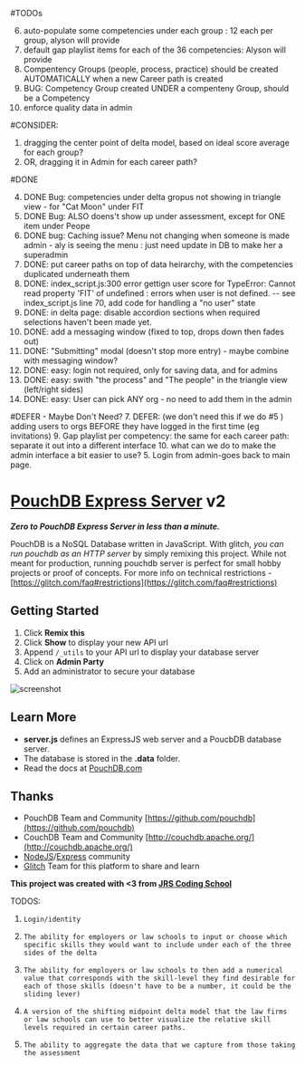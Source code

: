 #TODOs


6. auto-populate some competencies under each group : 12 each per group, alyson will provide
7. default gap playlist items for each of the 36 competencies: Alyson will provide
5. Compentency Groups (people, process, practice) should be created AUTOMATICALLY when a new Career path is created
6. BUG: Competency Group created UNDER a compenteny Group, should be a Competency
5. enforce quality data in admin

#CONSIDER:

1. dragging the center point of delta model, based on ideal score average for each group?
2. OR, dragging it in Admin for each career path?

#DONE

4. DONE Bug: competencies under delta gropus not showing in triangle view - for "Cat Moon" under FIT
4. DONE Bug: ALSO doens't show up under assessment, except for ONE item under Peope
6. DONE bug: Caching issue? Menu not changing when someone is made admin - aly is seeing the menu : just need update in DB to make her a superadmin
7. DONE: put career paths on top of data heirarchy, with the competencies duplicated underneath them
1. DONE: index_script.js:300 error gettign user score for TypeError: Cannot read property 'FIT' of undefined : errors when user is not defined.
-- see index_script.js line 70, add code for handling a "no user" state
3. DONE: in delta page: disable accordion sections when required selections haven't been made yet.
1. DONE: add a messaging window (fixed to top, drops down then fades out)
2. DONE: "Submitting" modal (doesn't stop more entry) - maybe combine with messaging window?
6. DONE: easy: login not required, only for saving data, and for admins
9. DONE: easy: swith "the process" and "The people" in the triangle view (left/right sides)
5. DONE: easy: User can pick ANY org - no need to add them in the admin

#DEFER - Maybe Don't Need?
7. DEFER: (we don't need this if we do #5 ) adding users to orgs BEFORE they have logged in the first time (eg invitations)
9. Gap playlist per competency: the same for each career path: separate it out into a different interface
10. what can we do to make the admin interface a bit easier to use?
5. Login from admin-goes back to main page.



# [PouchDB Express Server](https://pouchdb.com/) v2

**_Zero to PouchDB Express Server in less than a minute._** 

PouchDB is a NoSQL Database written in JavaScript. With glitch, _you can run pouchdb as an HTTP server_ by simply remixing this project. While not meant for production, running pouchdb server is perfect for small hobby projects or proof of concepts. For more info on technical restrictions - [https://glitch.com/faq#restrictions](https://glitch.com/faq#restrictions)

## Getting Started

1. Click **Remix this**
0. Click **Show** to display your new API url
0. Append `/_utils` to your API url to display your database server
0. Click on **Admin Party**
0. Add an administrator to secure your database

![screenshot](https://cdn.glitch.com/373e5a0b-7ef8-4b1d-a69e-2c7f5e12533d%2FScreen%20Shot%202017-08-08%20at%206.57.14%20AM.png?1502189884525)

## Learn More

- **server.js** defines an ExpressJS web server and a PoucbDB database server.
- The database is stored in the **.data** folder.
- Read the docs at [PouchDB.com](https://pouchdb.com/)

## Thanks

* PouchDB Team and Community [https://github.com/pouchdb](https://github.com/pouchdb)
* CouchDB Team and Community [http://couchdb.apache.org/](http://couchdb.apache.org/)
* [NodeJS](https://nodejs.org/en/)/[Express](https://expressjs.com/) community 
* [Glitch](https://glitch.com/) Team for this platform to share and learn

**This project was created with <3 from [JRS Coding School](http://jrscode.com)**


TODOS:

1.     Login/identity

1.     The ability for employers or law schools to input or choose which specific skills they would want to include under each of the three sides of the delta

2.     The ability for employers or law schools to then add a numerical value that corresponds with the skill-level they find desirable for each of those skills (doesn't have to be a number, it could be the sliding lever)

3.     A version of the shifting midpoint delta model that the law firms or law schools can use to better visualize the relative skill levels required in certain career paths.

4.     The ability to aggregate the data that we capture from those taking the assessment

